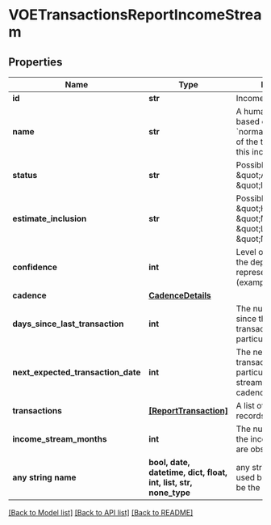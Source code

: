 # VOETransactionsReportIncomeStream


## Properties
Name | Type | Description | Notes
------------ | ------------- | ------------- | -------------
**id** | **str** | Income stream ID | 
**name** | **str** | A human-readable name based on the &#x60;normalizedPayee&#x60; name of the transactions for this income stream | 
**status** | **str** | Possible values: \&quot;ACTIVE\&quot;, \&quot;INACTIVE\&quot; | 
**estimate_inclusion** | **str** | Possible values: \&quot;HIGH\&quot;, \&quot;MODERATE\&quot;, \&quot;LOW\&quot;, \&quot;NO\&quot; | 
**confidence** | **int** | Level of confidence that the deposit stream represents income (example: 85%) | 
**cadence** | [**CadenceDetails**](CadenceDetails.md) |  | 
**days_since_last_transaction** | **int** | The number of days since the last credit transaction for the particular income stream | 
**next_expected_transaction_date** | **int** | The next expected credit transaction date for the particular income stream, based on the cadence | 
**transactions** | [**[ReportTransaction]**](ReportTransaction.md) | A list of transaction records | 
**income_stream_months** | **int** | The number of months the income transactions are observed | [optional] 
**any string name** | **bool, date, datetime, dict, float, int, list, str, none_type** | any string name can be used but the value must be the correct type | [optional]

[[Back to Model list]](../README.md#documentation-for-models) [[Back to API list]](../README.md#documentation-for-api-endpoints) [[Back to README]](../README.md)


